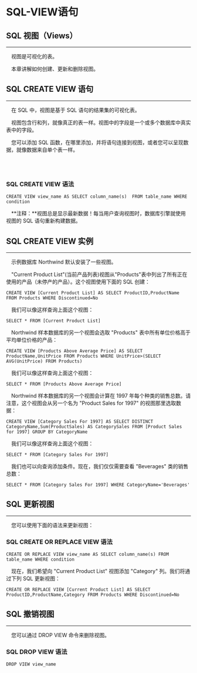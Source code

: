 # SQL-VIEW语句



## SQL 视图（Views）

------

　视图是可视化的表。

　本章讲解如何创建、更新和删除视图。



## SQL CREATE VIEW 语句

------

　在 SQL 中，视图是基于 SQL 语句的结果集的可视化表。

　视图包含行和列，就像真正的表一样。视图中的字段是一个或多个数据库中真实表中的字段。

　您可以添加 SQL 函数，在哪里添加，并将语句连接到视图，或者您可以呈现数据，就像数据来自单个表一样。

​            
​        

### SQL CREATE VIEW 语法

```
CREATE VIEW view_name AS SELECT column_name(s)  FROM table_name WHERE condition      
```

　**注释：**视图总是显示最新数据！每当用户查询视图时，数据库引擎就使用视图的 SQL 语句重新构建数据。



## SQL CREATE VIEW 实例

------

　示例数据库 Northwind 默认安装了一些视图。

　"Current Product List"(当前产品列表)视图从"Products"表中列出了所有正在使用的产品（未停产的产品）。这个视图使用下面的 SQL 创建：

```
CREATE VIEW [Current Product List] AS SELECT ProductID,ProductName FROM Products WHERE Discontinued=No
```

　我们可以像这样查询上面这个视图：

```
SELECT * FROM [Current Product List]        
```

　Northwind 样本数据库的另一个视图会选取 "Products" 表中所有单位价格高于平均单位价格的产品：

```
CREATE VIEW [Products Above Average Price] AS SELECT ProductName,UnitPrice FROM Products WHERE UnitPrice>(SELECT AVG(UnitPrice) FROM Products)     
```

　我们可以像这样查询上面这个视图：

```
SELECT * FROM [Products Above Average Price]        
```

　Northwind 样本数据库的另一个视图会计算在 1997 年每个种类的销售总数。请注意，这个视图会从另一个名为 "Product Sales for 1997" 的视图那里选取数据：

```
CREATE VIEW [Category Sales For 1997] AS SELECT DISTINCT CategoryName,Sum(ProductSales) AS CategorySales FROM [Product Sales for 1997] GROUP BY CategoryName
```

　我们可以像这样查询上面这个视图：

```
SELECT * FROM [Category Sales For 1997]       
```

　我们也可以向查询添加条件。现在，我们仅仅需要查看 "Beverages" 类的销售总数：

```
SELECT * FROM [Category Sales For 1997] WHERE CategoryName='Beverages'        
```



## SQL 更新视图

------

　您可以使用下面的语法来更新视图：

### SQL CREATE OR REPLACE VIEW 语法

```
CREATE OR REPLACE VIEW view_name AS SELECT column_name(s) FROM table_name WHERE condition
```

　现在，我们希望向 "Current Product List" 视图添加 "Category" 列。我们将通过下列 SQL 更新视图：

```
CREATE OR REPLACE VIEW [Current Product List] AS SELECT ProductID,ProductName,Category FROM Products WHERE Discontinued=No
```



## SQL 撤销视图

------

　您可以通过 DROP VIEW 命令来删除视图。

### SQL DROP VIEW 语法

```
DROP VIEW view_name     
```
